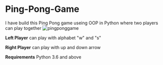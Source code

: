 # Ping-Pong-Game
I have build this Ping Pong game useing OOP in Python where two players can play together
![pingponggame](https://user-images.githubusercontent.com/74720745/109377512-f3f05f00-78f1-11eb-962b-b6c2837d2a4d.PNG)

**Left Player** can play with alphabet "w" and "s" 


**Right Player** can play with up and down arrow

**Requirements** 
Python 3.6 and above

